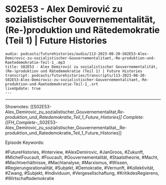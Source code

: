 # S02E53 - Alex Demirović zu sozialistischer Gouvernementalität, (Re-)produktion und Rätedemokratie (Teil 1) | Future Histories

```audio-note
audio: podcasts/futurehistories/audio/113-2023-08-20-S02E53-Alex-Demirovic-zu-sozialistischer-Gouvernementalitaet,-Re-produktion-und-Raetedemokratie-Teil-1_.mp3
title: S02E53 - Alex Demirović zu sozialistischer Gouvernementalität, (Re-)produktion und Rätedemokratie (Teil 1) | Future Histories
transcript: podcasts/futurehistories/transcripts/113-2023-08-20-S02E53-Alex-Demirovic-zu-sozialistischer-Gouvernementalitaet,-Re-produktion-und-Raetedemokratie-Teil-1_.srt
liveUpdate: true
---

```
---

Shownotes: [[S02E53-Alex_Demirovic_zu_sozialistischer_Gouvernementalitat,_Re-produktion_und_Ratedemokratie_Teil_1_Future_Histories]]
Complete: [[FH_Complete_-_S02E53-Alex_Demirovic_zu_sozialistischer_Gouvernementalitat,_Re-produktion_und_Ratedemokratie_Teil_1_Future_Histories]]

Episode Keywords:

#FutureHistories, #Interview, #AlexDemirovic, #JanGroos, #Zukunft, #MichelFoucault, #Foucault, #Gouvernementalität, #Staatstheorie, #Macht, #Machtverhältnisse, #Machtanalyse, #Marxismus, #Wissen, #Regierungsrationalität, #Subjekt, #Demokratie, #Vernunft, #Kollektivität, #Zwang, #Subjekt, #Individuum, #Vergesellschaftung, #KritikdesRegierens, #Wirtschaftsdemokratie

